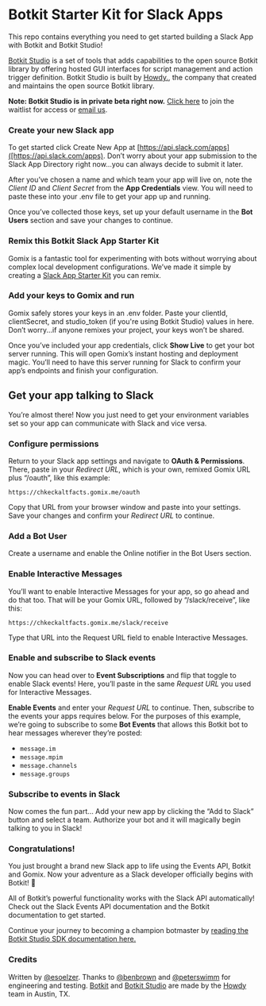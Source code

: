 # Botkit Starter Kit for Slack Apps

This repo contains everything you need to get started building a Slack App with Botkit and Botkit Studio!

[Botkit Studio](https://studio.botkit.ai/) is a set of tools that adds capabilities to the open source Botkit library by offering hosted GUI interfaces for script management and action trigger definition. Botkit Studio is built by [Howdy.](https://howdy.ai), the company that created and maintains the open source Botkit library.

**Note: Botkit Studio is in private beta right now.** [Click here](https://howdyai.typeform.com/to/JNTm22) to join the waitlist for access or [email us](mailto:info@howdy.ai).

### Create your new Slack app

To get started click Create New App at [https://api.slack.com/apps]([https://api.slack.com/apps). Don’t worry about your app submission to the Slack App Directory right now...you can always decide to submit it later.

After you’ve chosen a name and which team your app will live on, note the _Client ID_ and _Client Secret_ from the **App Credentials** view. You will need to paste these into your .env file to get your app up and running.

Once you’ve collected those keys, set up your default username in the **Bot Users** section and save your changes to continue.

### Remix this Botkit Slack App Starter Kit
Gomix is a fantastic tool for experimenting with bots without worrying about complex local development configurations. We’ve made it simple by creating a [Slack App Starter Kit](https://gomix.com/#!/project/botkit-slack) you can remix.

### Add your keys to Gomix and run

Gomix safely stores your keys in an .env folder. Paste your clientId, clientSecret, and studio_token (if you're using Botkit Studio) values in here. Don’t worry...if anyone remixes your project, your keys won’t be shared.

Once you’ve included your app credentials, click **Show Live** to get your bot server running. This will open Gomix’s instant hosting and deployment magic. You’ll need to have this server running for Slack to confirm your app’s endpoints and finish your configuration.

## Get your app talking to Slack
You’re almost there! Now you just need to get your environment variables set so your app can communicate with Slack and vice versa.

### Configure permissions
Return to your Slack app settings and navigate to **OAuth & Permissions**. There, paste in your _Redirect URL_, which is your own, remixed Gomix URL plus “/oauth”, like this example:

`https://chkeckaltfacts.gomix.me/oauth`

Copy that URL from your browser window and paste into your settings. Save your changes and confirm your _Redirect URL_ to continue.

### Add a Bot User
Create a username and enable the Online notifier in the Bot Users section.

### Enable Interactive Messages
You’ll want to enable Interactive Messages for your app, so go ahead and do that too. That will be your Gomix URL, followed by “/slack/receive”, like this:

`https://chkeckaltfacts.gomix.me/slack/receive`

Type that URL into the Request URL field to enable Interactive Messages.

### Enable and subscribe to Slack events
Now you can head over to **Event Subscriptions** and flip that toggle to enable Slack events! Here, you’ll paste in the same _Request URL_ you used for Interactive Messages.

**Enable Events** and enter your _Request URL_ to continue. Then, subscribe to the events your apps requires below. For the purposes of this example, we’re going to subscribe to some **Bot Events** that allows this Botkit bot to hear messages wherever they’re posted:

* `message.im`
* `message.mpim`
* `message.channels`
* `message.groups`

### Subscribe to events in Slack

Now comes the fun part…
Add your new app by clicking the “Add to Slack” button and select a team. Authorize your bot and it will magically begin talking to you in Slack!

### Congratulations! 

You just brought a brand new Slack app to life using the Events API, Botkit and Gomix. Now your adventure as a Slack developer officially begins with Botkit! 🎉

All of Botkit’s powerful functionality works with the Slack API automatically! Check out the Slack Events API documentation and the Botkit documentation to get started.

Continue your journey to becoming a champion botmaster by [reading the Botkit Studio SDK documentation here.](https://github.com/howdyai/botkit/blob/master/readme-studio.md)

### Credits
Written by [@esoelzer](https://twitter.com/esoelzer). Thanks to [@benbrown](https://twitter.com/benbrown) and [@peterswimm](https://twitter.com/peterswimm) for engineering and testing. [Botkit](https://github.com/howdyai/botkit) and [Botkit Studio](https://studio.botkit.ai/) are made by the [Howdy](https://howdy.ai/) team in Austin, TX.

